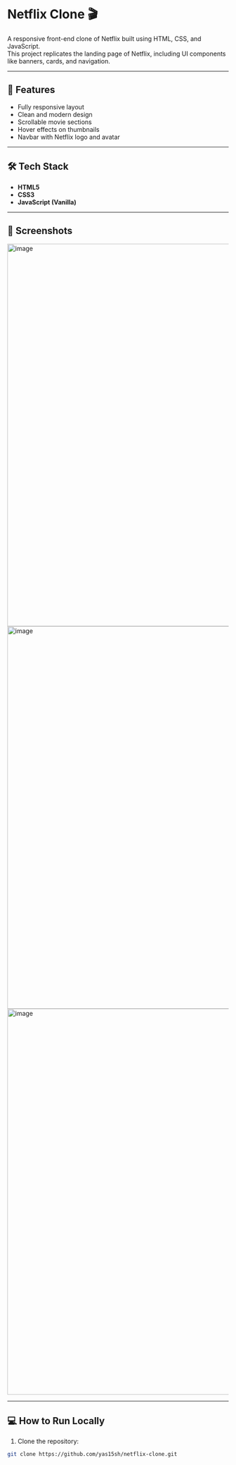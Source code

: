 # Netflix Clone 🎬

A responsive front-end clone of Netflix built using HTML, CSS, and JavaScript.  
This project replicates the landing page of Netflix, including UI components like banners, cards, and navigation.

---

## 🚀 Features

- Fully responsive layout
- Clean and modern design
- Scrollable movie sections
- Hover effects on thumbnails
- Navbar with Netflix logo and avatar

---

## 🛠️ Tech Stack

- **HTML5**  
- **CSS3**  
- **JavaScript (Vanilla)**

---

## 📸 Screenshots

<img width="1896" height="868" alt="image" src="https://github.com/user-attachments/assets/1d0e3cd2-07fb-4fa1-9191-10ff2600b61b" />
<img width="1896" height="868" alt="image" src="https://github.com/user-attachments/assets/e774fbe3-565a-4d12-8404-d98110247fd2" />
<img width="1880" height="876" alt="image" src="https://github.com/user-attachments/assets/d8b26764-9dab-471d-ae54-f38b17a1d0a2" />

---

## 💻 How to Run Locally

1. Clone the repository:

```bash
git clone https://github.com/yas15sh/netflix-clone.git
